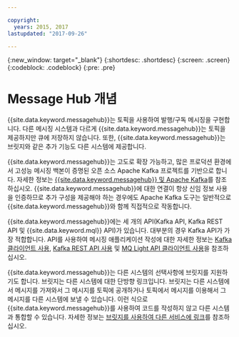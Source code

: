 ```yaml
---

copyright:
  years: 2015, 2017
lastupdated: "2017-09-26"

---
```


{:new_window: target="_blank"}
{:shortdesc: .shortdesc}
{:screen: .screen}
{:codeblock: .codeblock}
{:pre: .pre}

# Message Hub 개념

{{site.data.keyword.messagehub}}는 토픽을 사용하여 발행/구독
메시징을 구현합니다. 다른 메시징 시스템과 다르게 {{site.data.keyword.messagehub}}는 토픽을 제공하지만 큐에 저장하지 않습니다. 또한,
{{site.data.keyword.messagehub}}는 브릿지와 같은 추가 기능도 다른 시스템에 제공합니다. 

{{site.data.keyword.messagehub}}는 고도로 확장 가능하고, 많은 프로덕션 환경에서 고성능 메시징 백본이 증명된 오픈 소스
Apache Kafka 프로젝트를 기반으로 합니다. 자세한 정보는 [{{site.data.keyword.messagehub}} 및 Apache Kafka](/docs/services/MessageHub/messagehub073.html)를 참조하십시오. {{site.data.keyword.messagehub}}에 대한 연결이 항상 신임 정보 사용을 인증하므로 추가 구성을 제공해야 하는 경우에도
Apache Kafka 도구는 일반적으로 {{site.data.keyword.messagehub}}와 함께 직접적으로 작동합니다. 

{{site.data.keyword.messagehub}}에는 세 개의 API(Kafka API, Kafka REST API 및 {{site.data.keyword.mql}} API)가 있습니다. 대부분의 경우 Kafka API가 가장 적합합니다. API를 사용하여 메시징 애플리케이션 작성에 대한 자세한 정보는
[Kafka 클라이언트 사용](/docs/services/MessageHub/messagehub050.html), [Kafka REST API 사용](/docs/services/MessageHub/messagehub025.html) 및 [MQ Light API 클라이언트 사용](/docs/services/MessageHub/messagehub075.html)을 참조하십시오.

{{site.data.keyword.messagehub}}는 다른 시스템의 선택사항에
브릿지를 지원하기도 합니다. 브릿지는 다른 시스템에 대한 단방향
링크입니다. 브릿지는 다른 시스템에서 메시지를 가져와서 그 메시지를 토픽에 공개하거나
토픽에서 메시지를 이용해서 그 메시지를 다른 시스템에 보낼 수 있습니다. 이런 식으로 {{site.data.keyword.messagehub}}를 사용하여 코드를 작성하지 않고 다른 시스템과 통합할 수 있습니다. 자세한 정보는 [브릿지를 사용하여 다른 서비스에 링크](/docs/services/MessageHub/messagehub088.html)를 참조하십시오.
